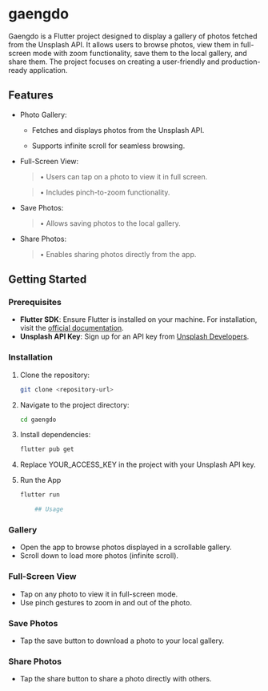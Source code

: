 # gaengdo

Gaengdo is a Flutter project designed to display a gallery of photos fetched from the Unsplash API. It allows users to browse photos, view them in full-screen mode with zoom functionality, save them to the local gallery, and share them. The project focuses on creating a user-friendly and production-ready application.

## Features

- Photo Gallery:

  - Fetches and displays photos from the Unsplash API.

  - Supports infinite scroll for seamless browsing.

- Full-Screen View:

  > • Users can tap on a photo to view it in full screen.

  > • Includes pinch-to-zoom functionality.

- Save Photos:

  > • Allows saving photos to the local gallery.

- Share Photos:

  > • Enables sharing photos directly from the app.
  

## Getting Started
### Prerequisites
- **Flutter SDK**: Ensure Flutter is installed on your machine. For installation, visit the [official documentation](https://docs.flutter.dev/get-started/install).
- **Unsplash API Key**: Sign up for an API key from [Unsplash Developers](https://unsplash.com/developers).
### Installation
1. Clone the repository:
   ```bash
   git clone <repository-url>
   
2. Navigate to the project directory:
   ```bash
   cd gaengdo

3. Install dependencies:
   ```bash
   flutter pub get

4. Replace YOUR_ACCESS_KEY in the project with your Unsplash API key.

5. Run the App
   ```bash
   flutter run

       ## Usage

### Gallery
- Open the app to browse photos displayed in a scrollable gallery.
- Scroll down to load more photos (infinite scroll).

### Full-Screen View
- Tap on any photo to view it in full-screen mode.
- Use pinch gestures to zoom in and out of the photo.

### Save Photos
- Tap the save button to download a photo to your local gallery.

### Share Photos
- Tap the share button to share a photo directly with others.

   
